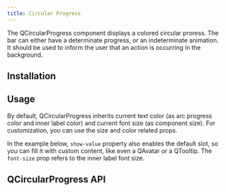 ```yaml
---
title: Circular Progress
---
```


The QCircularProgress component displays a colored circular proress. The bar can either have a determinate progress, or an indeterminate animation. It should be used to inform the user that an action is occurring in the background.

## Installation
<doc-installation components="QCircularProgress" />

## Usage
By default, QCircularProgress inherits current text color (as arc progress color and inner label color) and current font size (as component size). For customization, you can use the size and color related props.

<doc-example title="Determined state" file="QCircularProgress/Determined" />

<doc-example title="Determinate and reverse" file="QCircularProgress/Reverse" />

<doc-example title="Offset angle" file="QCircularProgress/Angle" />

<doc-example title="Custom min/max (same model)" file="QCircularProgress/CustomMinMax" />

In the example below, `show-value` property also enables the default slot, so you can fill it with custom content, like even a QAvatar or a QTooltip. The `font-size` prop refers to the inner label font size.

<doc-example title="Show value" file="QCircularProgress/ShowValue" />

<doc-example title="Indeterminate state" file="QCircularProgress/Indeterminate" />

## QCircularProgress API
<doc-api file="QCircularProgress" />
